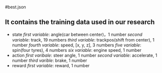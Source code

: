 #best.json
## It contains the training data used in our research

* state
	*first variable*: angle(car between center)，1 number
	*second variable*: track, 19 numbers
	*third variable*: trackpos(shift from center),  1 number
	*fourth variable*: speed, [x, y, z], 3 numbers
	*five variable*: spin(four tyres), 4 numbers
	*six variable*: engine speed, 1 number
* action
	*first varibale*: steer angle, 1 number
	*second variable*: accelerate, 1 number
	*third varible*: brake, 1 number
* reward
	*first variable*: reward, 1 number 
	
